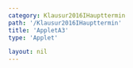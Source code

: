 ```yaml
---
category: Klausur2016IHaupttermin
path: '/Klausur2016IHaupttermin'
title: 'AppletA3'
type: 'Applet'

layout: nil
---
```

<link type="text/css" href="https://cdnjs.cloudflare.com/ajax/libs/jsxgraph/0.99.6/jsxgraph.css"><link rel="stylesheet" type="text/css" href="//cdnjs.cloudflare.com/ajax/libs/jsxgraph/0.99.7/jsxgraph.css" />
<div id="1e7c4657-9bfe-4760-98ec-967a084ad2c4" class="jxgbox" style="width:500px; height:500px">
<script type="text/javascript">
    (function() {

    (function() {
//board
var board = JXG.JSXGraph.initBoard('1e7c4657-9bfe-4760-98ec-967a084ad2c4', {
                boundingbox: [-4, 4, 4, -4],
                axis: false
                
            });  
//points
var M = board.create('point', [0,0], {name: 'M', fixed: true, size:2, label:{fontsize:15}});
var A = board.create('point', [-3, 0], {name: 'A', fixed:true, size:2, label:{fontsize:15}});
var B = board.create('point', [3,0], {name: 'B', fixed: true, size:2, label:{fontsize:15}});


//semicircle does not work with 'glider'
var graph = board.create('curve', 
                         [function(t){ return 3*Math.sin(t);},
                          function(t){ return 3*Math.cos(t);},
                          - Math.PI / 2,  Math.PI /2]
                    );

//more points
var C = board.create('glider', [-1, 3, graph], {name: 'C', fixed: false, color:'orange', size:2, label:{fontsize:15}});
var D = board.create('point', [function(){ return C.X();}, function() { return 0;}], {name: 'D', color:'green', size:2, label:{fontsize:15, offset:[10, -15]}});

//segments
var AB = board.create('segment', [A, B], {fixed:  true, color:'red'});
var AC = board.create('segment', [A, C], {fixed: true, color:'green'});
var CD = board.create('segment', [C, D], {fixed: true, color:'green'});
var BC = board.create('segment', [B, C], {fixed: true, color:'green'});


//angles
var angle = board.create('angle', [D, A, C], {label:{fontsize:18}, radius:1});
var right_angle = board.create('angle', [B, D, C], {orthoType: 'sectordot', name:' '});
var gamma = board.create('angle', [A, C, B], {orthoType: 'sectordot', name:'&gamma;', label:{fontsize:15}, radius:1});


//text
var temp = function(){ 
  atan = Math.atan(C.Y() / (C.X() + 3));
  return atan * 180 / Math.PI;
}

var lHypo1 = board.create('text', [-1.5, -0.2, '6'], {fontsize:15});
var lHypo2 = board.create('text', [1.5, -0.2, '6'], {fontsize:15});

var alpha = board.create('text',[-1,-1,function(){return "&alpha; = " +JXG.toFixed(temp(), 2) + ' °';}], {fixed: true, color:'green', fontsize:18});

var area = board.create('text',[-1,-1.5,function(){return "V(" + JXG.toFixed((angle.Value() * 180 / Math.PI),2) + '°) = ' +JXG.toFixed(72*Math.PI * Math.cos(angle.Value()) * Math.cos(angle.Value()) * Math.sin(angle.Value()) * Math.sin(angle.Value()) , 2) + ' cm^3';}], {fixed: true, fontsize:18});
board.create('text', [-3.5, 3.5, "HT I 2016 A3"], {fontsize:18, fixed:true});
})()


})()
  </script>
  </div>
